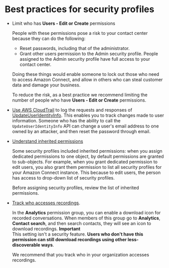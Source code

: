 # Best practices for security profiles<a name="security-profile-best-practices"></a>
+ Limit who has **Users \- Edit or Create** permissions

  People with these permissions pose a risk to your contact center because they can do the following:
  + Reset passwords, including that of the administrator\.
  + Grant other users permission to the Admin security profile\. People assigned to the Admin security profile have full access to your contact center\.

  Doing these things would enable someone to lock out those who need to access Amazon Connect, and allow in others who can steal customer data and damage your business\. 

  To reduce the risk, as a best practice we recommend limiting the number of people who have **Users \- Edit or Create** permissions\.
+ [Use AWS CloudTrail](logging-using-cloudtrail.md) to log the requests and responses of [UpdateUserIdentityInfo](https://docs.aws.amazon.com/connect/latest/APIReference/API_UpdateUserIdentityInfo.html)\. This enables you to track changes made to user information\. Someone who has the ability to call the `UpdateUserIdentityInfo` API can change a user's email address to one owned by an attacker, and then reset the password through email\. 
+ [Understand inherited permissions](inherited-permissions.md)

  Some security profiles included inherited permissions: when you assign dedicated permissions to one object, by default permissions are granted to sub\-objects\. For example, when you grant dedicated permission to edit users, you also grant them permission to list all security profiles for your Amazon Connect instance\. This because to edit users, the person has access to drop\-down list of security profiles\. 

  Before assigning security profiles, review the list of inherited permissions\.
+ [Track who accesses recordings](track-who-deleted-recordings.md)\.

   In the **Analytics** permission group, you can enable a download icon for recorded conversations\. When members of this group go to **Analytics**, **Contact search**, and then search contacts, they will see an icon to download recordings\. 
**Important**  
This setting isn't a security feature\. **Users who don't have this permission can still download recordings using other less\-discoverable ways**\.

  We recommend that you track who in your organization accesses recordings\.
